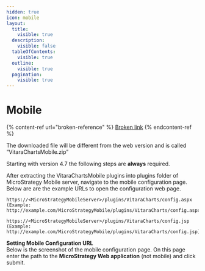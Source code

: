 ```yaml
---
hidden: true
icon: mobile
layout:
  title:
    visible: true
  description:
    visible: false
  tableOfContents:
    visible: true
  outline:
    visible: true
  pagination:
    visible: true
---
```


# Mobile

{% content-ref url="broken-reference" %}
[Broken link](broken-reference)
{% endcontent-ref %}

The downloaded file will be different from the web version and is called “VitaraChartsMobile.zip”

Starting with version 4.7 the following steps are **always** required.

After extracting the VitaraChartsMobile plugins into plugins folder of MicroStrategy Mobile server, navigate to the mobile configuration page. Below are are the example URLs to open the configuration web page.

```
https://<MicroStrategyMobileServer>/plugins/VitaraCharts/config.aspx 
(Example: ​http://example.com/MicroStrategyMobile/plugins/VitaraCharts/config.aspx)
```

```
https://<MicroStrategyMobileServer>/plugins/VitaraCharts/config.jsp 
(Example: ​http://example.com/MicroStrategyMobile/plugins/VitaraCharts/config.jsp)
```

**Setting Mobile Configuration URL**​\
Below is the screenshot of the mobile configuration page. On this page enter the path to the **MicroStrategy Web application** (not mobile) and click submit.
